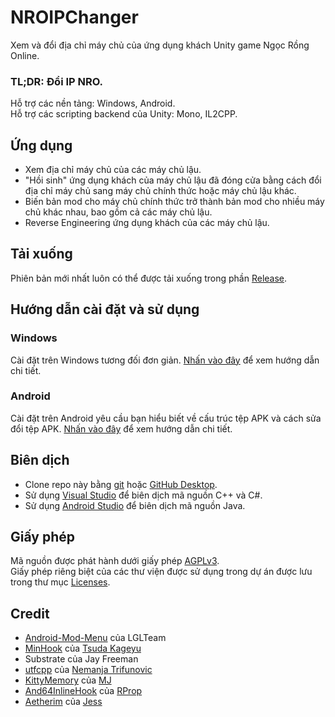 # NROIPChanger
Xem và đổi địa chỉ máy chủ của ứng dụng khách Unity game Ngọc Rồng Online.
### **TL;DR:** Đổi IP NRO.
Hỗ trợ các nền tảng: Windows, Android.
<br>Hỗ trợ các scripting backend của Unity: Mono, IL2CPP.
## Ứng dụng
- Xem địa chỉ máy chủ của các máy chủ lậu.
- "Hồi sinh" ứng dụng khách của máy chủ lậu đã đóng cửa bằng cách đổi địa chỉ máy chủ sang máy chủ chính thức hoặc máy chủ lậu khác.
- Biến bản mod cho máy chủ chính thức trở thành bản mod cho nhiều máy chủ khác nhau, bao gồm cả các máy chủ lậu.
- Reverse Engineering ứng dụng khách của các máy chủ lậu.
## Tải xuống
Phiên bản mới nhất luôn có thể được tải xuống trong phần [Release](../../releases/latest/).
## Hướng dẫn cài đặt và sử dụng
### Windows
Cài đặt trên Windows tương đối đơn giản. [Nhấn vào đây](./Docs/Installation-Windows.md) để xem hướng dẫn chi tiết.
### Android
Cài đặt trên Android yêu cầu bạn hiểu biết về cấu trúc tệp APK và cách sửa đổi tệp APK. [Nhấn vào đây](./Docs/Installation-Android.md) để xem hướng dẫn chi tiết.
## Biên dịch
- Clone repo này bằng [git](https://git-scm.com/) hoặc [GitHub Desktop](https://github.com/apps/desktop).
- Sử dụng [Visual Studio](https://visualstudio.microsoft.com/vs/) để biên dịch mã nguồn C++ và C#.
- Sử dụng [Android Studio](https://developer.android.com/studio) để biên dịch mã nguồn Java.
## Giấy phép
Mã nguồn được phát hành dưới giấy phép [AGPLv3](./LICENSE).
<br>Giấy phép riêng biệt của các thư viện được sử dụng trong dự án được lưu trong thư mục [Licenses](./Licenses).
## Credit
- [Android-Mod-Menu](https://github.com/ElectroHeavenVN/Android-Mod-Menu/) của LGLTeam
- [MinHook](https://github.com/TsudaKageyu/minhook) của [Tsuda Kageyu](https://github.com/TsudaKageyu)
- Substrate của Jay Freeman
- [utfcpp](https://github.com/nemtrif/utfcpp) của [Nemanja Trifunovic](https://github.com/nemtrif)
- [KittyMemory](https://github.com/MJx0/KittyMemory) của [MJ](https://github.com/MJx0)
- [And64InlineHook](https://github.com/Rprop/And64InlineHook) của [RProp](https://github.com/Rprop)
- [Aetherim](https://github.com/Toxocious/Aetherim) của [Jess](https://github.com/Toxocious)